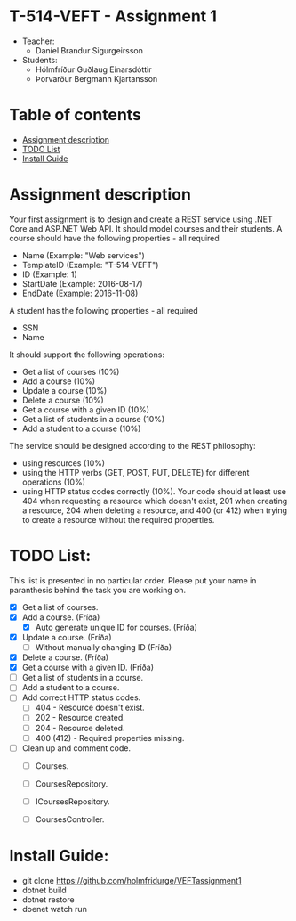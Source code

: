 # T-514-VEFT - Assignment 1
* Teacher: 
    - Daníel Brandur Sigurgeirsson
* Students:
    - Hólmfríður Guðlaug Einarsdóttir
    - Þorvarður Bergmann Kjartansson

Table of contents
=================
* [Assignment description](#assignment-description)
* [TODO List](#todo-list)
* [Install Guide](#install-guide)

Assignment description
======================
Your first assignment is to design and create a REST service using .NET Core and ASP.NET Web API. It should model courses and their students.
A course should have the following properties - all required
  - Name (Example: "Web services")
  - TemplateID (Example: "T-514-VEFT")
  - ID (Example: 1)
  - StartDate (Example: 2016-08-17)
  - EndDate (Example: 2016-11-08)

A student has the following properties - all required
  - SSN
  - Name

It should support the following operations:
  - Get a list of courses (10%)
  - Add a course (10%)
  - Update a course (10%)
  - Delete a course (10%)
  - Get a course with a given ID (10%)
  - Get a list of students in a course (10%)
  - Add a student to a course (10%)

The service should be designed according to the REST philosophy:
  - using resources (10%)
  - using the HTTP verbs (GET, POST, PUT, DELETE) for different operations (10%)
  - using HTTP status codes correctly (10%). Your code should at least use 404 when requesting a resource which doesn't exist, 201 when creating a resource, 204 when deleting a resource, and 400 (or 412) when trying to create a resource without the required properties.

TODO List:
=================

This list is presented in no particular order.
Please put your name in paranthesis behind the task you are working on.
  - [X] Get a list of courses.
  - [X] Add a course. (Fríða)
    - [X] Auto generate unique ID for courses. (Fríða)
  - [X] Update a course. (Fríða)
    - [ ] Without manually changing ID (Fríða)
  - [X] Delete a course. (Fríða)
  - [X] Get a course with a given ID. (Fríða)
  - [ ] Get a list of students in a course.
  - [ ] Add a student to a course.
  - [ ] Add correct HTTP status codes.
    - [ ] 404 - Resource doesn't exist.
    - [ ] 202 - Resource created.
    - [ ] 204 - Resource deleted.
    - [ ] 400 (412) - Required properties missing.
  - [ ] Clean up and comment code.
    - [ ] Courses.
    - [ ] CoursesRepository.
    - [ ] ICoursesRepository.
    - [ ] CoursesController.


Install Guide:
=================
  - git clone https://github.com/holmfridurge/VEFTassignment1
  - dotnet build
  - dotnet restore
  - doenet watch run